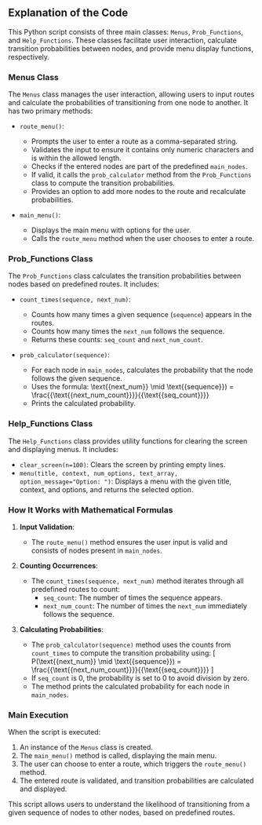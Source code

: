 ## Explanation of the Code

This Python script consists of three main classes: `Menus`, `Prob_Functions`, and `Help_Functions`. These classes facilitate user interaction, calculate transition probabilities between nodes, and provide menu display functions, respectively.

### Menus Class

The `Menus` class manages the user interaction, allowing users to input routes and calculate the probabilities of transitioning from one node to another. It has two primary methods:

- `route_menu()`: 
  - Prompts the user to enter a route as a comma-separated string.
  - Validates the input to ensure it contains only numeric characters and is within the allowed length.
  - Checks if the entered nodes are part of the predefined `main_nodes`.
  - If valid, it calls the `prob_calculator` method from the `Prob_Functions` class to compute the transition probabilities.
  - Provides an option to add more nodes to the route and recalculate probabilities.

- `main_menu()`: 
  - Displays the main menu with options for the user.
  - Calls the `route_menu` method when the user chooses to enter a route.

### Prob_Functions Class

The `Prob_Functions` class calculates the transition probabilities between nodes based on predefined routes. It includes:

- `count_times(sequence, next_num)`:
  - Counts how many times a given sequence (`sequence`) appears in the routes.
  - Counts how many times the `next_num` follows the sequence.
  - Returns these counts: `seq_count` and `next_num_count`.

- `prob_calculator(sequence)`:
  - For each node in `main_nodes`, calculates the probability that the node follows the given sequence.
  - Uses the formula:
    \text{{next\_num}} \mid \text{{sequence}}) = \frac{{\text{{next\_num\_count}}}}{{\text{{seq\_count}}}}
  - Prints the calculated probability.

### Help_Functions Class

The `Help_Functions` class provides utility functions for clearing the screen and displaying menus. It includes:

- `clear_screen(n=100)`: Clears the screen by printing empty lines.
- `menu(title, context, num_options, text_array, option_message="Option: ")`: Displays a menu with the given title, context, and options, and returns the selected option.

### How It Works with Mathematical Formulas

1. **Input Validation**:
   - The `route_menu()` method ensures the user input is valid and consists of nodes present in `main_nodes`.

2. **Counting Occurrences**:
   - The `count_times(sequence, next_num)` method iterates through all predefined routes to count:
     - `seq_count`: The number of times the sequence appears.
     - `next_num_count`: The number of times the `next_num` immediately follows the sequence.

3. **Calculating Probabilities**:
   - The `prob_calculator(sequence)` method uses the counts from `count_times` to compute the transition probability using:
     \[
     P(\text{{next\_num}} \mid \text{{sequence}}) = \frac{{\text{{next\_num\_count}}}}{{\text{{seq\_count}}}}
     \]
   - If `seq_count` is 0, the probability is set to 0 to avoid division by zero.
   - The method prints the calculated probability for each node in `main_nodes`.

### Main Execution

When the script is executed:

1. An instance of the `Menus` class is created.
2. The `main_menu()` method is called, displaying the main menu.
3. The user can choose to enter a route, which triggers the `route_menu()` method.
4. The entered route is validated, and transition probabilities are calculated and displayed.

This script allows users to understand the likelihood of transitioning from a given sequence of nodes to other nodes, based on predefined routes.
